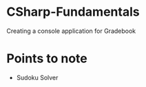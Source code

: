 # CSharp-Fundamentals
Creating a console application for Gradebook

# Points to note
- Sudoku Solver
